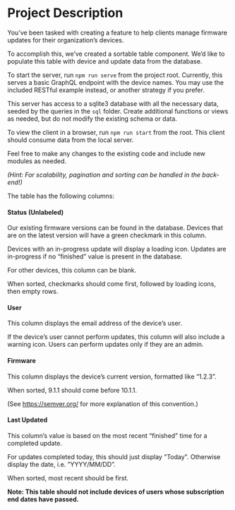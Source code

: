 # Project Description

You’ve been tasked with creating a feature to help clients manage firmware updates for their organization’s devices.

To accomplish this, we’ve created a sortable table component. We’d like to populate this table with device and update data from the database.

To start the server, run `npm run serve` from the project root. Currently, this serves a basic GraphQL endpoint with the device names. You may use the included RESTful example instead, or another strategy if you prefer.

This server has access to a sqlite3 database with all the necessary data, seeded by the queries in the `sql` folder. Create additional functions or views as needed, but do not modify the existing schema or data.

To view the client in a browser, run `npm run start` from the root. This client should consume data from the local server.

Feel free to make any changes to the existing code and include new modules as needed.

_(Hint: For scalability, pagination and sorting can be handled in the back-end!)_

The table has the following columns:

#### Status (Unlabeled)

Our existing firmware versions can be found in the database. Devices that are on the latest version will have a green checkmark in this column.

Devices with an in-progress update will display a loading icon. Updates are in-progress if no “finished” value is present in the database.

For other devices, this column can be blank.

When sorted, checkmarks should come first, followed by loading icons, then empty rows.

#### User

This column displays the email address of the device’s user.

If the device’s user cannot perform updates, this column will also include a warning icon. Users can perform updates only if they are an admin.

#### Firmware

This column displays the device’s current version, formatted like “1.2.3”.

When sorted, 9.1.1 should come before 10.1.1.

(See https://semver.org/ for more explanation of this convention.)

#### Last Updated

This column’s value is based on the most recent “finished” time for a completed update.

For updates completed today, this should just display "Today". Otherwise display the date, i.e. ”YYYY/MM/DD”.

When sorted, most recent should be first.

**Note: This table should not include devices of users whose subscription end dates have passed.**
